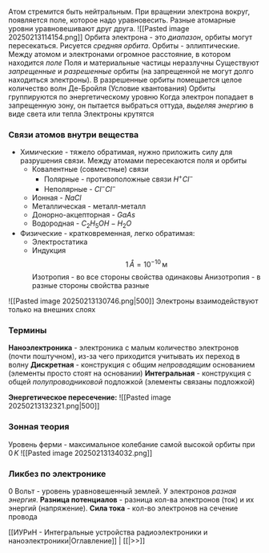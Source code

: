 Атом стремится быть нейтральным. При вращении электрона вокруг, появляется поле, которое надо уравновесить. Разные атомарные уровни уравновешивают друг друга.
![[Pasted image 20250213114154.png]]
Орбита электрона - это *диапазон*, орбиты могут пересекаться. Рисуется *средняя орбита*.
Орбиты - эллиптические.
Между атомом и электронами огромное расстояние, в котором находится *поле*
Поля и материальные частицы неразлучны
Существуют *запрещенные* и *разрешенные* орбиты (на запрещенной не могут долго находиться электроны). 
В разрешенные орбиты помещается целое количество волн Де-Бройля (Условие квантования)
Орбиты группируются по энергетическому уровню
Когда электрон попадает в запрещенную зону, он пытается выбраться оттуда, *выделяя энергию* в виде света или тепла
Электроны крутятся
### Связи атомов внутри вещества
- Химические - тяжело обратимая, нужно приложить силу для разрушения связи. Между атомами пересекаются поля и орбиты
	- Ковалентные (совместные) связи
		- Полярные - противоположные связи $H^{+}Cl^{-}$
		- Неполярные - $Cl^{-}Cl^{-}$
	- Ионная - $Na Cl$
	- Металлическая - металл-металл
	- Донорно-акцепторная - $Ga As$
	- Водородная - $C_2 H_5 OH - H_2 O$ 
- Физические -  кратковременная, легко обратимая:
	- Электростатика
	- Индукция
$$
1 \, \mathring{A} = 10^{-10} \, \text{м}
$$
Изотропия - во все стороны свойства одинаковы
Анизотропия - в разные стороны свойства разные

![[Pasted image 20250213130746.png|500]]
Электроны взаимодействуют только на внешних слоях
### Термины
**Наноэлектроника** - электроника с малым количество электронов (почти поштучном), из-за чего приходится учитывать их переход в волну
**Дискретная** - конструкция с общим *непроводящим* основанием (элементы просто стоят на основании)
**Интегральная** - конструкция с общей *полупроводниковой* подложкой (элементы связаны подложкой)

**Энергетическое пересечение:**
![[Pasted image 20250213132321.png|500]]
### Зонная теория
Уровень ферми - максимальное колебание самой высокой орбиты при $0 \, K$ 
![[Pasted image 20250213134032.png]]
### Ликбез по электронике
0 Вольт - уровень уравновешенный землей.
У электронов *разная энергия*.
**Разница потенциалов** - разница кол-ва электронов (ток) и их энергий (напряжение).
**Сила тока** - кол-во электронов на сечение провода

[[ИУРиН - Интегральные устройства радиоэлектроники и наноэлектроники|Оглавление]] | [[|>>]]
